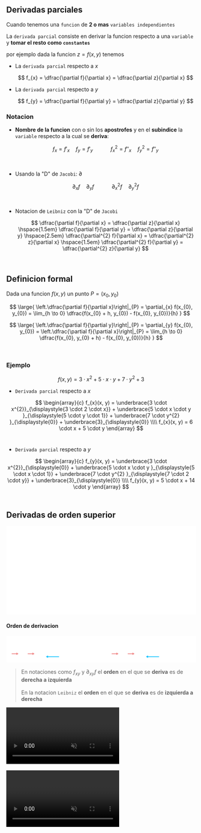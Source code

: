 
## Derivadas parciales

Cuando tenemos una `funcion` de **2 o mas** `variables independientes`

La `derivada parcial` consiste en derivar la funcion respecto a una `variable` y **tomar el resto como `constantes`**

por ejemplo dada la funcion $z = f(x, y)$ tenemos

- La `derivada parcial` respecto a $x$

    $$
        f_{x} = \dfrac{\partial f}{\partial x} = \dfrac{\partial z}{\partial x}
    $$

- La `derivada parcial` respecto a $y$

    $$
        f_{y} = \dfrac{\partial f}{\partial y} = \dfrac{\partial z}{\partial y}
    $$


### Notacion

- **Nombre de la funcion** con o sin los **apostrofes** y en el **subindice** la `variable` respecto a la cual se **deriva**:

    $$
        f_{x} = f'_{x}
        \hspace{1em}
        f_{y} = f'_{y}
        \hspace{3em}
        f_{x}^{2} = f''_{x}
        \hspace{1em}
        f_{y}^{2} = f''_{y}
    $$
<br> 

- Usando la "D" de `Jacobi`: $\partial$
  
    $$
        \partial_{x} f
        \hspace{1em}
        \partial_{y} f
        \hspace{3em}
        \partial _{x}^{2}f
        \hspace{1em}
        \partial _{y}^{2}f
    $$
<br>

- Notacion de `Leibniz` con la "D" de `Jacobi`

    $$
        \dfrac{\partial f}{\partial x} = \dfrac{\partial z}{\partial x}
        \hspace{1.5em}
        \dfrac{\partial f}{\partial y} = \dfrac{\partial z}{\partial y}
        \hspace{2.5em}
        \dfrac{\partial^{2} f}{\partial x} = \dfrac{\partial^{2} z}{\partial x}
        \hspace{1.5em}
        \dfrac{\partial^{2} f}{\partial y} = \dfrac{\partial^{2} z}{\partial y}
    $$


<br>

## Definicion formal

Dada una funcion $f(x, y)$ un punto $P = (x_{0}, y_{0})$

$$
\large{
    \left.\dfrac{\partial f}{\partial x}\right|_{P} = \partial_{x} f(x_{0}, y_{0}) = \lim_{h \to 0} \dfrac{f(x_{0} + h, y_{0}) - f(x_{0}, y_{0})}{h}
}  
$$

$$
\large{
    \left.\dfrac{\partial f}{\partial y}\right|_{P} = \partial_{y} f(x_{0}, y_{0}) = \left.\dfrac{\partial f}{\partial x}\right|_{P} = \lim_{h \to 0} \dfrac{f(x_{0}, y_{0} + h) - f(x_{0}, y_{0})}{h}
}  
$$


<br>

### Ejemplo

$$
    f(x, y) = 3 \cdot x^{2} + 5 \cdot x \cdot y + 7 \cdot y^{2} + 3
$$

- `Derivada parcial` respecto a $x$
  
$$
\begin{array}{c}
    f_{x}(x, y) = 
    \underbrace{3 \cdot x^{2}}_{\displaystyle{3 \cdot 2 \cdot x}} 
    + 
    \underbrace{5 \cdot x \cdot y }_{\displaystyle{5 \cdot y \cdot 1}}
    + 
    \underbrace{7 \cdot y^{2} }_{\displaystyle{0}} 
    + 
    \underbrace{3}_{\displaystyle{0}}
    \\\\
    f_{x}(x, y) = 6 \cdot x + 5 \cdot y   
\end{array}
$$
<br>

- `Derivada parcial` respecto a $y$
  
$$
\begin{array}{c}
    f_{y}(x, y) = 
    \underbrace{3 \cdot x^{2}}_{\displaystyle{0}} 
    + 
    \underbrace{5 \cdot x \cdot y }_{\displaystyle{5 \cdot x \cdot 1}}
    + 
    \underbrace{7 \cdot y^{2} }_{\displaystyle{7 \cdot 2 \cdot y}} 
    + 
    \underbrace{3}_{\displaystyle{0}}
    \\\\
    f_{y}(x, y) = 5 \cdot x + 14 \cdot y   
\end{array}
$$
<br> 

## Derivadas de orden superior

![alt](./derivada-parcial-1.lnkspace.svg)

#### Orden de derivacion

![alt](./orden-de-derivacion.lnkspace.svg)

> En notaciones como $f_{xy}$ y $\partial_{xy}f$ el **orden** en el que se **deriva** es de **derecha a izquierda**
> <br> <br>
> En la notacion `Leibniz` el **orden** en el que se **deriva** es de **izquierda a derecha**



<video src="./derivada-parcial-x.mp4" controls muted autoplay loop></video>

<video src="./derivada-parcial-y.mp4" controls muted autoplay loop></video>

